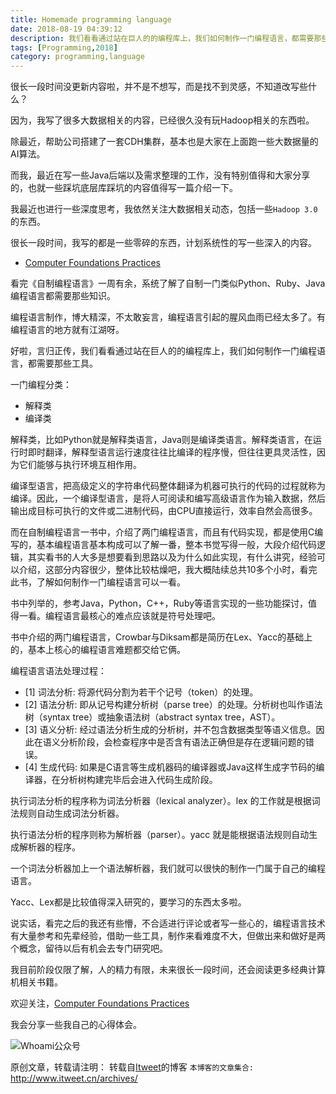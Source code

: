 ```yaml
---
title: Homemade programming language
date: 2018-08-19 04:39:12
description: 我们看看通过站在巨人的的编程库上，我们如何制作一门编程语言，都需要那些工具。
tags: [Programming,2018]
category: programming,language
---
```


很长一段时间没更新内容啦，并不是不想写，而是找不到灵感，不知道改写些什么？

因为，我写了很多大数据相关的内容，已经很久没有玩Hadoop相关的东西啦。

除最近，帮助公司搭建了一套CDH集群，基本也是大家在上面跑一些大数据量的AI算法。

而我，最近在写一些Java后端以及需求整理的工作，没有特别值得和大家分享的，也就一些踩坑底层库踩坑的内容值得写一篇介绍一下。

我最近也进行一些深度思考，我依然关注大数据相关动态，包括一些`Hadoop 3.0`的东西。

很长一段时间，我写的都是一些零碎的东西，计划系统性的写一些深入的内容。

* [Computer Foundations Practices](https://github.com/jikelab/paper)

看完《自制编程语言》一周有余，系统了解了自制一门类似Python、Ruby、Java编程语言都需要那些知识。

编程语言制作，博大精深，不太敢妄言，编程语言引起的腥风血雨已经太多了。有编程语言的地方就有江湖呀。

好啦，言归正传，我们看看通过站在巨人的的编程库上，我们如何制作一门编程语言，都需要那些工具。

一门编程分类：

* 解释类
* 编译类

解释类，比如Python就是解释类语言，Java则是编译类语言。解释类语言，在运行时即时翻译，解释型语言运行速度往往比编译的程序慢，但往往更具灵活性，因为它们能够与执行环境互相作用。

编译型语言，把高级定义的字符串代码整体翻译为机器可执行的代码的过程就称为编译。因此，一个编译型语言，是将人可阅读和编写高级语言作为输入数据，然后输出成目标可执行的文件或二进制代码，由CPU直接运行，效率自然会高很多。

而在自制编程语言一书中，介绍了两门编程语言，而且有代码实现，都是使用C编写的，基本编程语言基本构成可以了解一番，整本书觉写得一般，大段介绍代码逻辑，其实看书的人大多是想要看到思路以及为什么如此实现，有什么讲究，经验可以介绍，这部分内容很少，整体比较枯燥吧，我大概陆续总共10多个小时，看完此书，了解如何制作一门编程语言可以一看。

书中列举的，参考Java，Python，C++，Ruby等语言实现的一些功能探讨，值得一看。编程语言最核心的难点应该就是符号处理吧。

书中介绍的两门编程语言，Crowbar与Diksam都是简历在Lex、Yacc的基础上的，基本上核心的编程语言难题都交给它俩。

编程语言语法处理过程：

* [1] 词法分析: 将源代码分割为若干个记号（token）的处理。
* [2] 语法分析: 即从记号构建分析树（parse tree）的处理。分析树也叫作语法树（syntax tree）或抽象语法树（abstract syntax tree，AST）。
* [3] 语义分析: 经过语法分析生成的分析树，并不包含数据类型等语义信息。因此在语义分析阶段，会检查程序中是否含有语法正确但是存在逻辑问题的错误。
* [4] 生成代码: 如果是C语言等生成机器码的编译器或Java这样生成字节码的编译器，在分析树构建完毕后会进入代码生成阶段。

执行词法分析的程序称为词法分析器（lexical analyzer）。lex 的工作就是根据词法规则自动生成词法分析器。

执行语法分析的程序则称为解析器（parser）。yacc 就是能根据语法规则自动生成解析器的程序。

一个词法分析器加上一个语法解析器，我们就可以很快的制作一门属于自己的编程语言。

Yacc、Lex都是比较值得深入研究的，要学习的东西太多啦。

说实话，看完之后的我还有些懵，不合适进行评论或者写一些心的，编程语言技术有大量参考和先辈经验，借助一些工具，制作来看难度不大，但做出来和做好是两个概念，留待以后有机会去专门研究吧。

我目前阶段仅限了解，人的精力有限，未来很长一段时间，还会阅读更多经典计算机相关书籍。

欢迎关注，[Computer Foundations Practices](https://github.com/jikelab/paper)

我会分享一些我自己的心得体会。

![Whoami公众号](https://github.com/itweet/labs/raw/master/common/img/weixin_public.gif)

原创文章，转载请注明： 转载自[Itweet](http://www.itweet.cn)的博客
`本博客的文章集合:` http://www.itweet.cn/archives/